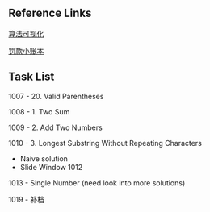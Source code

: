 
## Reference Links
[算法可视化](https://github.com/MisterBooo/LeetCodeAnimation)

[罚款小账本](https://docs.google.com/spreadsheets/d/1Ez2SB3N79lFgaQVwl4VEAo353kLPyzq4nmjDYjUexig/edit?usp=sharing)


## Task List



1007 - 20. Valid Parentheses

1008 - 1. Two Sum

1009 - 2. Add Two Numbers

1010 - 3. Longest Substring Without Repeating Characters

- Naive solution
- Slide Window 1012

1013 - Single Number (need look into more solutions)

1019 - 补档
